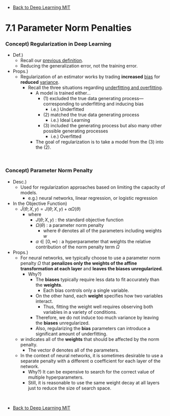 * [Back to Deep Learning MIT](../../main.md)

# 7.1 Parameter Norm Penalties

### Concept) Regularization in Deep Learning
- Def.)
  - Recall our [previous definition](../../ch05/02/note.md#concept-regularization).
  - Reducing the generalization error, not the training error.
- Props.)
  - Regularization of an estimator works by trading **increased** [bias](../../ch05/04/note.md#concept-bias) for **reduced** [variance](../../ch05/04/note.md#concept-variance-and-standard-error-of-estimator).
    - Recall the three situations regarding [underfitting and overfitting](../../ch05/02/note.md#concept-underfitting-vs-overfitting).
      - A model is trained either...
        - (1) excluded the true data generating process—corresponding to underfitting and inducing bias
          - i.e.) Underfitted
        - (2) matched the true data generating process
          - i.e.) Ideal Learning
        - (3) included the generating process but also many other possible generating processes
          - i.e.) Overfitted
      - The goal of regularization is to take a model from the (3) into the (2).

<br>

### Concept) Parameter Norm Penalty
- Desc.)
  - Used for regularization approaches based on limiting the capacity of models.
    - e.g.) neural networks, linear regression, or logistic regression
- In the Objective Function)
  - $`\tilde{J}(\theta; X, y) = J(\theta; X,y) + \alpha\Omega(\theta)`$
    - where
      - $`J(\theta; X,y)`$ : the standard objective function
      - $`\Omega(\theta)`$ : a parameter norm penalty
        - where $`\theta`$ denotes all of the parameters including weights $`w`$
      - $`\alpha\in[0,\infty)`$ : a hyperparameter that weights the relative contribution of the norm penalty term $`\Omega`$
- Props.)
  - For neural networks, we typically choose to use a parameter norm penalty $`\Omega`$ that **penalizes only the weights of the affine transformation at each layer** and **leaves the biases unregularized**.
    - Why?)
      - The **biases** typically require less data to fit accurately than the **weights**.
        - Each bias controls only a single variable.
      - On the other hand, each **weight** specifies how two variables interact.
        - Thus, fitting the weight well requires observing both variables in a variety of conditions.
      - Therefore, we do not induce too much variance by leaving the **biases** unregularized.
      - Also, regularizing the **bias** parameters can introduce a significant amount of underfitting.
  - $`w`$ indicates all of the **weights** that should be affected by the norm penalty.
    - The vector $`\theta`$ denotes all of the parameters.
  - In the context of neural networks, it is sometimes desirable to use a separate penalty with a different α coefficient for each layer of the network. 
    - Why?) It can be expensive to search for the correct value of multiple hyperparameters.
    - Still, it is reasonable to use the same weight decay at all layers just to reduce the size of search space.









<br>

* [Back to Deep Learning MIT](../../main.md)
